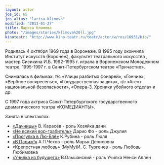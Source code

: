 ```yaml
---
layout: actor
jos_id: 65
jos_alias: "larisa-klimova"
modified: "2013-01-27"
title: Лариса Климова
photo: "/images/stories/klimova%20ll.jpg"
kinoteatr: "http://www.kino-teatr.ru/teatr/acter/w/ros/16931/bio/"
---
```


Родилась 4 октября 1969 года в Воронеже. В 1995 году окончила Институт искусств (Воронеж), факультет театрального искусства , мастер Сисикина И.Б. 1992-1995 г. играла в Воронежском Молодежном театре, 1995-1997 г. в Санкт-Петербургском театре «Причастие».

Снималась в фильмах: т/с «Улицы разбитых фонарей», «Гончие», «Вербное воскресенье», «Государственная защита», т/с «Агент национальной безопасности», «Опера-3. Хроники убойного отдела» и др.

С 1997 года актриса Санкт-Петербургского государственного драматического театра «КОМЕДИАНТЫ».

Занята в спектаклях:

- [«Дачницы»](43-dachnici.html) В. Карасёв - роль Хозяйка дачи
- [«Не всякий вор-грабитель»](70-vor.html) Дарио Фо - роль Джулия
- [«Прогулка в Лю-Блё»](73-progulka-v-ly-blio.html) К.Рубина - роль Люля
- [«В Париж!»](41-v-paris.html) А.П.Чехов - роль Марья Денисовна
- [«Крепостная любовь» (МуМу)](46-mumu.html)И. С. Тургенев - роль Любовь Любимовна
- [«Училка из будущего»](90-ychilka.html) В.Ольшанский - роль Училка Ненси Аллен